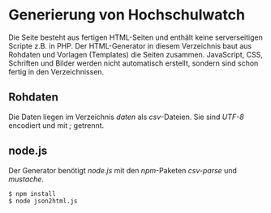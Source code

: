 # Generierung von Hochschulwatch

Die Seite besteht aus fertigen HTML-Seiten und enthält keine serverseitigen Scripte z.B. in PHP. Der HTML-Generator in diesem Verzeichnis baut aus Rohdaten und Vorlagen (Templates) die Seiten zusammen. JavaScript, CSS, Schriften und Bilder werden nicht automatisch erstellt, sondern sind schon fertig in den Verzeichnissen.


## Rohdaten

Die Daten liegen im Verzeichnis *daten* als *csv*-Dateien. Sie sind *UTF-8* encodiert und mit *;* getrennt.


## node.js

Der Generator benötigt *node.js* mit den *npm*-Paketen *csv-parse* und *mustache*.

    $ npm install
    $ node json2html.js
